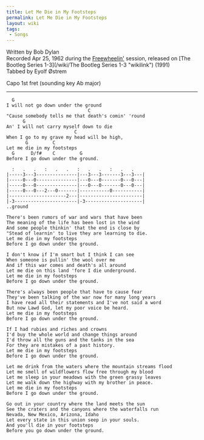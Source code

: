 ```yaml
---
title: Let Me Die in My Footsteps
permalink: Let Me Die in My Footsteps
layout: wiki
tags:
 - Songs
---
```


Written by Bob Dylan  
Recorded Apr 25, 1962 during the [Freewheelin'](/wiki/Freewheelin' "wikilink")
session, released on [The Bootleg Series
1-3](/wiki/The Bootleg Series 1-3 "wikilink") (1991)  
Tabbed by Eyolf Østrem

Capo 1st fret (sounding key Ab major)

* * * * *

      G
    I will not go down under the ground
                                  C
    "Cause somebody tells me that death's comin' 'round
          G
    An' I will not carry myself down to die
                             C
    When I go to my grave my head will be high,
           G         C
    Let me die in my footsteps
      G      D/f#    C         G
    Before I go down under the ground.

      :   .   .   :   .   .   :   .   .   :   .   .
    |-----3---3---------------|---3---3-------3---3---|
    |-----0---0---------------|---0---0-------0---0---|
    |-----0---0---------------|---0---0-------0---0---|
    |-----0---0---2---0-------|-----------0-----------|
    |---------------------2---|-----------------------|
    |-3-----------------------|-3---------------------|
    ..ground

    There's been rumors of war and wars that have been
    The meaning of the life has been lost in the wind
    And some people thinkin' that the end is close by
    "Stead of learnin' to live they are learning to die.
    Let me die in my footsteps
    Before I go down under the ground.

    I don't know if I'm smart but I think I can see
    When someone is pullin' the wool over me
    And if this war comes and death's all around
    Let me die on this land 'fore I die underground.
    Let me die in my footsteps
    Before I go down under the ground.

    There's always been people that have to cause fear
    They've been talking of the war now for many long years
    I have read all their statements and I've not said a word
    But now Lawd God, let my poor voice be heard.
    Let me die in my footsteps
    Before I go down under the ground.

    If I had rubies and riches and crowns
    I'd buy the whole world and change things around
    I'd throw all the guns and the tanks in the sea
    For they are mistakes of a past history.
    Let me die in my footsteps
    Before I go down under the ground.

    Let me drink from the waters where the mountain streams flood
    Let me smell of wildflowers flow free through my blood
    Let me sleep in your meadows with the green grassy leaves
    Let me walk down the highway with my brother in peace.
    Let me die in my footsteps
    Before I go down under the ground.

    Go out in your country where the land meets the sun
    See the craters and the canyons where the waterfalls run
    Nevada, New Mexico, Arizona, Idaho
    Let every state in this union seep in your souls.
    And you'll die in your footsteps
    Before you go down under the ground.
